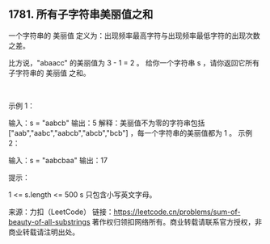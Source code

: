 ## 1781. 所有子字符串美丽值之和

一个字符串的 美丽值 定义为：出现频率最高字符与出现频率最低字符的出现次数之差。

比方说，"abaacc" 的美丽值为 3 - 1 = 2 。
给你一个字符串 s ，请你返回它所有子字符串的 美丽值 之和。

 

示例 1：

输入：s = "aabcb"
输出：5
解释：美丽值不为零的字符串包括 ["aab","aabc","aabcb","abcb","bcb"] ，每一个字符串的美丽值都为 1 。
示例 2：

输入：s = "aabcbaa"
输出：17
 

提示：

1 <= s.length <= 500
s 只包含小写英文字母。

来源：力扣（LeetCode）
链接：https://leetcode.cn/problems/sum-of-beauty-of-all-substrings
著作权归领扣网络所有。商业转载请联系官方授权，非商业转载请注明出处。
```java
```
